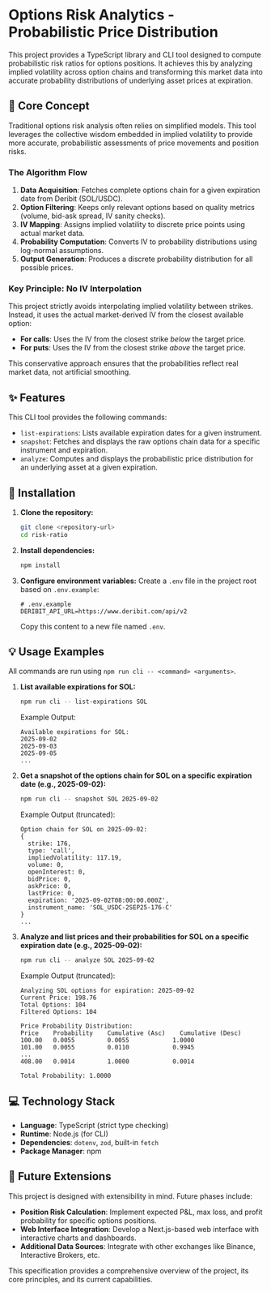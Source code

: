 # Options Risk Analytics - Probabilistic Price Distribution

This project provides a TypeScript library and CLI tool designed to compute probabilistic risk ratios for options positions. It achieves this by analyzing implied volatility across option chains and transforming this market data into accurate probability distributions of underlying asset prices at expiration.

## 🎯 Core Concept

Traditional options risk analysis often relies on simplified models. This tool leverages the collective wisdom embedded in implied volatility to provide more accurate, probabilistic assessments of price movements and position risks.

### The Algorithm Flow

1.  **Data Acquisition**: Fetches complete options chain for a given expiration date from Deribit (SOL/USDC).
2.  **Option Filtering**: Keeps only relevant options based on quality metrics (volume, bid-ask spread, IV sanity checks).
3.  **IV Mapping**: Assigns implied volatility to discrete price points using actual market data.
4.  **Probability Computation**: Converts IV to probability distributions using log-normal assumptions.
5.  **Output Generation**: Produces a discrete probability distribution for all possible prices.

### Key Principle: No IV Interpolation

This project strictly avoids interpolating implied volatility between strikes. Instead, it uses the actual market-derived IV from the closest available option:

*   **For calls**: Uses the IV from the closest strike *below* the target price.
*   **For puts**: Uses the IV from the closest strike *above* the target price.

This conservative approach ensures that the probabilities reflect real market data, not artificial smoothing.

## ✨ Features

This CLI tool provides the following commands:

*   `list-expirations`: Lists available expiration dates for a given instrument.
*   `snapshot`: Fetches and displays the raw options chain data for a specific instrument and expiration.
*   `analyze`: Computes and displays the probabilistic price distribution for an underlying asset at a given expiration.

## 🚀 Installation

1.  **Clone the repository:**
    ```bash
    git clone <repository-url>
    cd risk-ratio
    ```
2.  **Install dependencies:**
    ```bash
    npm install
    ```
3.  **Configure environment variables:**
    Create a `.env` file in the project root based on `.env.example`:
    ```
    # .env.example
    DERIBIT_API_URL=https://www.deribit.com/api/v2
    ```
    Copy this content to a new file named `.env`.

## 💡 Usage Examples

All commands are run using `npm run cli -- <command> <arguments>`.

1.  **List available expirations for SOL:**
    ```bash
    npm run cli -- list-expirations SOL
    ```
    Example Output:
    ```
    Available expirations for SOL:
    2025-09-02
    2025-09-03
    2025-09-05
    ...
    ```

2.  **Get a snapshot of the options chain for SOL on a specific expiration date (e.g., 2025-09-02):**
    ```bash
    npm run cli -- snapshot SOL 2025-09-02
    ```
    Example Output (truncated):
    ```
    Option chain for SOL on 2025-09-02:
    {
      strike: 176,
      type: 'call',
      impliedVolatility: 117.19,
      volume: 0,
      openInterest: 0,
      bidPrice: 0,
      askPrice: 0,
      lastPrice: 0,
      expiration: '2025-09-02T08:00:00.000Z',
      instrument_name: 'SOL_USDC-2SEP25-176-C'
    }
    ...
    ```

3.  **Analyze and list prices and their probabilities for SOL on a specific expiration date (e.g., 2025-09-02):**
    ```bash
    npm run cli -- analyze SOL 2025-09-02
    ```
    Example Output (truncated):
    ```
    Analyzing SOL options for expiration: 2025-09-02
    Current Price: 198.76
    Total Options: 104
    Filtered Options: 104

    Price Probability Distribution:
    Price    Probability    Cumulative (Asc)    Cumulative (Desc)
    100.00   0.0055         0.0055            1.0000
    101.00   0.0055         0.0110            0.9945
    ...
    408.00   0.0014         1.0000            0.0014

    Total Probability: 1.0000
    ```

## 💻 Technology Stack

*   **Language**: TypeScript (strict type checking)
*   **Runtime**: Node.js (for CLI)
*   **Dependencies**: `dotenv`, `zod`, built-in `fetch`
*   **Package Manager**: npm

## 🔮 Future Extensions

This project is designed with extensibility in mind. Future phases include:

*   **Position Risk Calculation**: Implement expected P&L, max loss, and profit probability for specific options positions.
*   **Web Interface Integration**: Develop a Next.js-based web interface with interactive charts and dashboards.
*   **Additional Data Sources**: Integrate with other exchanges like Binance, Interactive Brokers, etc.

This specification provides a comprehensive overview of the project, its core principles, and its current capabilities.
